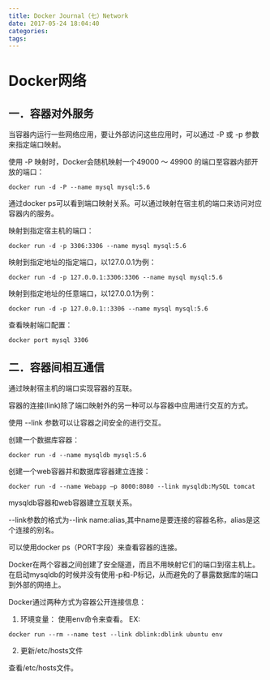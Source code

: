 ```yaml
---
title: Docker Journal（七）Network
date: 2017-05-24 18:04:40
categories:
tags:
---
```


# Docker网络
## 一．容器对外服务

当容器内运行一些网络应用，要让外部访问这些应用时，可以通过 -P 或 -p 参数来指定端口映射。

使用 -P 映射时，Docker会随机映射一个49000 ～ 49900 的端口至容器内部开放的端口：
```
docker run -d -P --name mysql mysql:5.6
```
通过docker ps可以看到端口映射关系。可以通过映射在宿主机的端口来访问对应容器内的服务。

映射到指定宿主机的端口：
```
docker run -d -p 3306:3306 --name mysql mysql:5.6
```

映射到指定地址的指定端口，以127.0.0.1为例：
```
docker run -d -p 127.0.0.1:3306:3306 --name mysql mysql:5.6
```


映射到指定地址的任意端口，以127.0.0.1为例：
```
docker run -d -p 127.0.0.1::3306 --name mysql mysql:5.6
```
查看映射端口配置：
```
docker port mysql 3306
```

## 二．容器间相互通信

通过映射宿主机的端口实现容器的互联。

容器的连接(link)除了端口映射外的另一种可以与容器中应用进行交互的方式。

使用 --link 参数可以让容器之间安全的进行交互。

创建一个数据库容器：
```
docker run -d --name mysqldb mysql:5.6
```
创建一个web容器并和数据库容器建立连接：
```
docker run -d --name Webapp –p 8000:8080 --link mysqldb:MySQL tomcat
```
mysqldb容器和web容器建立互联关系。

--link参数的格式为--link name:alias,其中name是要连接的容器名称，alias是这个连接的别名。

可以使用docker ps（PORT字段）来查看容器的连接。

Docker在两个容器之间创建了安全隧道，而且不用映射它们的端口到宿主机上。在启动mysqldb的时候并没有使用-p和-P标记，从而避免的了暴露数据库的端口到外部的网络上。

Docker通过两种方式为容器公开连接信息：

1. 环境变量：
使用env命令来查看。
EX:
```
docker run --rm --name test --link dblink:dblink ubuntu env
```

2. 更新/etc/hosts文件

查看/etc/hosts文件。